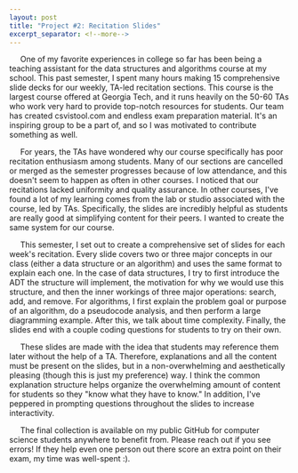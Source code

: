 ```yaml
---
layout: post
title: "Project #2: Recitation Slides"
excerpt_separator: <!--more-->
---
```

&nbsp;&nbsp;&nbsp;&nbsp; One of my favorite experiences in college so far has been being a teaching assistant for the data structures and algorithms course at my school. This past semester, I spent many hours making 15 comprehensive slide decks for our weekly, TA-led recitation sections. <!--more--> This course is the largest course offered at Georgia Tech, and it runs heavily on the 50-60 TAs who work very hard to provide top-notch resources for students. Our team has created csvistool.com and endless exam preparation material. It's an inspiring group to be a part of, and so I was motivated to contribute something as well. 

&nbsp;&nbsp;&nbsp;&nbsp; For years, the TAs have wondered why our course specifically has poor recitation enthusiasm among students. Many of our sections are cancelled or merged as the semester progresses because of low attendance, and this doesn't seem to happen as often in other courses. I noticed that our recitations lacked uniformity and quality assurance. In other courses, I've found a lot of my learning comes from the lab or studio associated with the course, led by TAs. Specifically, the slides are incredibly helpful as students are really good at simplifying content for their peers. I wanted to create the same system for our course. 
	
&nbsp;&nbsp;&nbsp;&nbsp; This semester, I set out to create a comprehensive set of slides for each week's recitation. Every slide covers two or three major concepts in our class (either a data structure or an algorithm) and uses the same format to explain each one. In the case of data structures, I try to first introduce the ADT the structure will implement, the motivation for why we would use this structure, and then the inner workings of three major operations: search, add, and remove. For algorithms, I first explain the problem goal or purpose of an algorithm, do a pseudocode analysis, and then perform a large diagramming example. After this, we talk about time complexity. Finally, the slides end with a couple coding questions for students to try on their own.  
	
&nbsp;&nbsp;&nbsp;&nbsp; These slides are made with the idea that students may reference them later without the help of a TA. Therefore, explanations and all the content must be present on the slides, but in a non-overwhelming and aesthetically pleasing (though this is just my preference) way. I think the common explanation structure helps organize the overwhelming amount of content for students so they "know what they have to know." In addition, I've peppered in prompting questions throughout the slides to increase interactivity. 

&nbsp;&nbsp;&nbsp;&nbsp; The final collection is available on my public GitHub for computer science students anywhere to benefit from. Please reach out if you see errors! If they help even one person out there score an extra point on their exam, my time was well-spent :). 